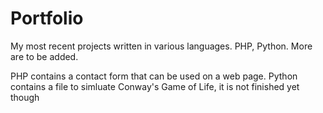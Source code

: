 # Portfolio
My most recent projects written in various languages. PHP, Python. More are to be added.

PHP contains a contact form that can be used on a web page.
Python contains a file to simluate Conway's Game of Life, it is not finished yet though
